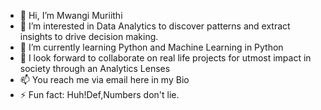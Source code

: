 - 👋  Hi, I’m Mwangi Muriithi
- 👀 I’m interested in Data Analytics to discover patterns and extract insights to drive decision making.
- 🌱 I’m currently learning Python and Machine Learning in Python
- 💞️ I look forward to collaborate on real life projects for utmost impact in society through an Analytics Lenses
- 📫 You reach me via email here in my Bio
- ⚡ Fun fact: Huh!Def,Numbers don't lie.

<!---
MwangiMuriithi/MwangiMuriithi is a ✨ special ✨ repository because its `README.md` (this file) appears on your GitHub profile.
You can click the Preview link to take a look at your changes.
--->
